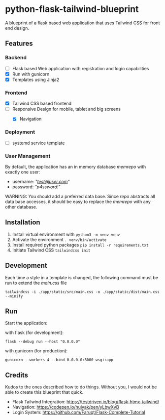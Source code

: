 # python-flask-tailwind-blueprint
A blueprint of a flask based web application that uses Tailwind CSS for front end design.

## Features

### Backend

- [ ] Flask based Web application with registration and login capabilities
- [x] Run with gunicorn
- [x] Templates using Jinja2

### Frontend
- [x] Tailwind CSS based frontend
- [ ] Responsive Design for mobile, tablet and big screens
  - [x] Navigation


### Deployment
- [ ] systemd service template


### User Management

By default, the application has an in memory database _memrepo_ with exactly one user:

- username: _"test@user.com"_
- password: _"p4ssword!"_

WARNING: You should add a preferred data base. Since _repo_ abstracts all data base accesses, it should be easy to replace the _memrepo_ with any other database.

## Installation

1. Install virtual environment with `python3 -m venv venv`
2. Activate the environment `. venv/bin/activate`
3. Install required python packages `pip install -r requirements.txt`
4. Initiate Tailwind CSS `tailwindcss init`

## Development

Each time a style in a template is changed, the following command must be run to extend the _main.css_ file

`tailwindcss -i ./app/static/src/main.css -o ./app/static/dist/main.css --minify`

## Run

Start the application:

with flask (for development):

`flask --debug run --host "0.0.0.0"`

with gunicorn (for production):

`gunicorn --workers 4 --bind 0.0.0.0:8000 wsgi:app`


## Credits

Kudos to the ones described how to do things. Without you, I would not be able to create this blueprint that quick.

- Flask Tailwind Integration: https://testdriven.io/blog/flask-htmx-tailwind/
- Navigation: https://codepen.io/hulyak/pen/yLbwXvB
- Login System: https://github.com/Faruqt/Flask-Complete-Tutorial
